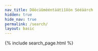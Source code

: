 ```yaml
---
nav_title: Dõöcüûmëéntäátìîõön Sëéäárch
hidden: true
hide_nav: true
permalink: /search/
layout: basic
---
```



{% include search_page.html %}
